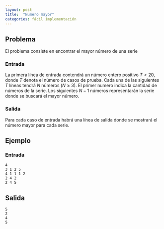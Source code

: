 ```yaml
---
layout: post
title:  "Numero mayor"
categories: fácil implementación
---
```



## Problema

El problema consiste en encontrar el mayor número de una serie

### Entrada

La primera línea de entrada contendrá un número entero positivo $T < 20$, donde $T$ denota el número de 
casos de prueba. Cada una de las siguientes $T$ líneas tendrá $N$ números ($N \geq 3$).
El primer numero indica la cantidad de números de la serie. Los siguientes $N-1$ números representarán 
la serie donde se buscará el mayor número.

### Salida
Para cada caso de entrada habrá una línea de salida donde se mostrará el número mayor para cada serie.

## Ejemplo

### Entrada

    4
    3 1 2 5
    4 1 1 1 2
    2 4 2
    2 4 5

## Salida

    5
    2
    4
    5
